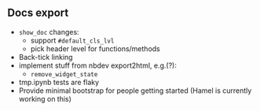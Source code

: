## Docs export

- `show_doc` changes:
  - support `#default_cls_lvl`
  - pick header level for functions/methods
- Back-tick linking
- implement stuff from nbdev export2html, e.g.(?):
  - `remove_widget_state`
- tmp.ipynb tests are flaky
- Provide minimal bootstrap for people getting started (Hamel is currently working on this)
